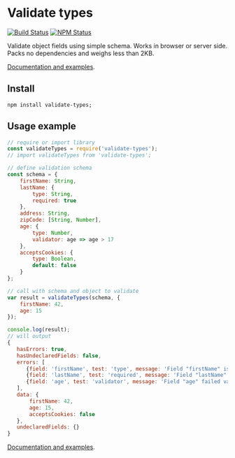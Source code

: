 # Validate types

[![Build Status](https://travis-ci.org/dbrekalo/validate-types.svg?branch=master)](https://travis-ci.org/dbrekalo/validate-types)
[![NPM Status](https://img.shields.io/npm/v/validate-types.svg)](https://www.npmjs.com/package/validate-types)

Validate object fields using simple schema.
Works in browser or server side. Packs no dependencies and weighs less than 2KB.

[Documentation and examples](http://dbrekalo.github.io/validate-types/).

## Install
```
npm install validate-types;
```

## Usage example

```js
// require or import library
const validateTypes = require('validate-types');
// import validateTypes from 'validate-types';

// define validation schema
const schema = {
    firstName: String,
    lastName: {
        type: String,
        required: true
    },
    address: String,
    zipCode: [String, Number],
    age: {
        type: Number,
        validator: age => age > 17
    },
    acceptsCookies: {
        type: Boolean,
        default: false
    }
};

// call with schema and object to validate
var result = validateTypes(schema, {
    firstName: 42,
    age: 15
});

console.log(result);
// will output
{
   hasErrors: true,
   hasUndeclaredFields: false,
   errors: [
      {field: 'firstName', test: 'type', message: 'Field "firstName" is of invalid type'},
      {field: 'lastName', test: 'required', message: 'Field "lastName" is required'},
      {field: 'age', test: 'validator', message: 'Field "age" failed validation'}
   ],
   data: {
       firstName: 42,
       age: 15,
       acceptsCookies: false
   },
   undeclaredFields: {}
}
```

[Documentation and examples](http://dbrekalo.github.io/validate-types/).
